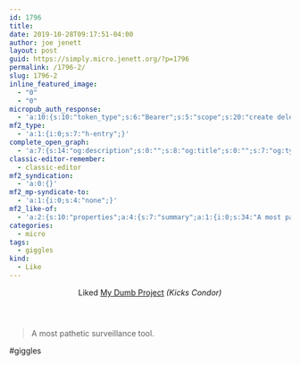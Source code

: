 ```yaml
---
id: 1796
title: 
date: 2019-10-28T09:17:51-04:00
author: joe jenett
layout: post
guid: https://simply.micro.jenett.org/?p=1796
permalink: /1796-2/
slug: 1796-2
inline_featured_image:
  - "0"
  - "0"
micropub_auth_response:
  - 'a:10:{s:10:"token_type";s:6:"Bearer";s:5:"scope";s:20:"create delete update";s:2:"me";s:32:"https://simply.micro.jenett.org/";s:9:"issued_by";s:59:"https://simply.micro.jenett.org/wp-json/indieauth/1.0/token";s:9:"client_id";s:20:"https://omnibear.com";s:11:"client_name";s:8:"Omnibear";s:11:"client_icon";s:29:"https://omnibear.com/logo.svg";s:9:"issued_at";i:1568130348;s:4:"user";i:1;s:13:"last_accessed";i:1572268574;}'
mf2_type:
  - 'a:1:{i:0;s:7:"h-entry";}'
complete_open_graph:
  - 'a:7:{s:14:"og:description";s:0:"";s:8:"og:title";s:0:"";s:7:"og:type";s:0:"";s:12:"twitter:card";s:7:"summary";s:15:"twitter:creator";s:0:"";s:19:"twitter:description";s:0:"";s:8:"og:image";s:0:"";}'
classic-editor-remember:
  - classic-editor
mf2_syndication:
  - 'a:0:{}'
mf2_mp-syndicate-to:
  - 'a:1:{i:0;s:4:"none";}'
mf2_like-of:
  - 'a:2:{s:10:"properties";a:4:{s:7:"summary";a:1:{i:0;s:34:"A most pathetic surveillance tool.";}s:4:"name";a:1:{i:0;s:15:"My Dumb Project";}s:3:"url";a:1:{i:0;s:68:"https://www.kickscondor.com/the-plan-with-my-dumb-fraidycat-project/";}s:11:"publication";a:1:{i:0;s:12:"Kicks Condor";}}s:4:"type";s:4:"cite";}'
categories:
  - micro
tags:
  - giggles
kind:
  - Like
---
```

<div class="entry-reaction"><section class="response u-like-of h-cite"><header><span class="kind-display-text">Liked</span> <a href="https://www.kickscondor.com/the-plan-with-my-dumb-fraidycat-project/" class="p-name u-url">My Dumb Project</a> <em>(<span class="p-publication">Kicks Condor</span>)</em></header>
<blockquote class="e-summary">A most pathetic surveillance tool.</blockquote></section></div>
<div class="entry-content e-content" itemprop="description articleBody">
<p>#giggles</p></div>